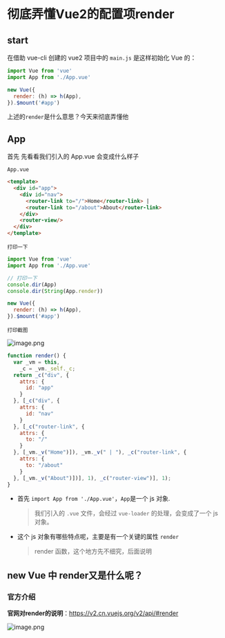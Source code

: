 # 彻底弄懂Vue2的配置项render



## start

在借助 vue-cli 创建的 vue2 项目中的 `main.js` 是这样初始化 Vue 的：

```js
import Vue from 'vue'
import App from './App.vue'

new Vue({
  render: (h) => h(App),
}).$mount('#app')
```

上述的`render`是什么意思？今天来彻底弄懂他







## App

首先 先看看我们引入的  App.vue 会变成什么样子

`App.vue`

```html
<template>
  <div id="app">
    <div id="nav">
      <router-link to="/">Home</router-link> |
      <router-link to="/about">About</router-link>
    </div>
    <router-view/>
  </div>
</template>
```

`打印一下`

```js
import Vue from 'vue'
import App from './App.vue'

// 打印一下
console.dir(App)
console.dir(String(App.render))

new Vue({
  render: (h) => h(App),
}).$mount('#app')
```



`打印截图`

![image.png](https://p1-juejin.byteimg.com/tos-cn-i-k3u1fbpfcp/90cc911cb08a4835af5456a62f9c1fa2~tplv-k3u1fbpfcp-watermark.image?)

```js
function render() {
  var _vm = this,
    _c = _vm._self._c;
  return _c("div", {
    attrs: {
      id: "app"
    }
  }, [_c("div", {
    attrs: {
      id: "nav"
    }
  }, [_c("router-link", {
    attrs: {
      to: "/"
    }
  }, [_vm._v("Home")]), _vm._v(" | "), _c("router-link", {
    attrs: {
      to: "/about"
    }
  }, [_vm._v("About")])], 1), _c("router-view")], 1);
}
```





+ 首先 `import App from './App.vue'`，`App`是一个 js 对象.

  > 我们引入的 `.vue` 文件，会经过 `vue-loader` 的处理，会变成了一个 js 对象。

+ 这个 js 对象有哪些特点呢，主要是有一个关键的属性 `render`

  > render 函数，这个地方先不细究，后面说明





## new Vue 中 render又是什么呢？





### 官方介绍

**官网对render的说明**：https://v2.cn.vuejs.org/v2/api/#render


![image.png](https://p6-juejin.byteimg.com/tos-cn-i-k3u1fbpfcp/ff32ad16f6be4dd1883ad539f44d13a7~tplv-k3u1fbpfcp-watermark.image?)





















